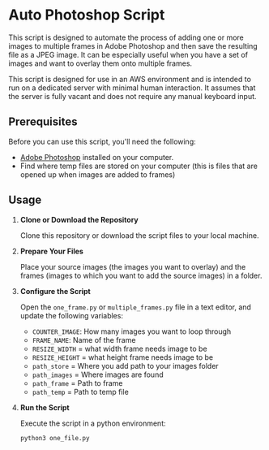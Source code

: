 # Auto Photoshop Script

This script is designed to automate the process of adding one or more images to multiple frames in Adobe Photoshop and then save the resulting file as a JPEG image. It can be especially useful when you have a set of images and want to overlay them onto multiple frames.

This script is designed for use in an AWS environment and is intended to run on a dedicated server with minimal human interaction. It assumes that the server is fully vacant and does not require any manual keyboard input.
 

## Prerequisites

Before you can use this script, you'll need the following:

- [Adobe Photoshop](https://www.adobe.com/products/photoshop.html) installed on your computer.
- Find where temp files are stored on your computer (this is files that are opened up when images are added to frames)

## Usage

1. **Clone or Download the Repository**

   Clone this repository or download the script files to your local machine.

2. **Prepare Your Files**

   Place your source images (the images you want to overlay) and the frames (images to 
   which you want to add the source images) in a folder.

3. **Configure the Script**

   Open the `one_frame.py` or `multiple_frames.py` file in a text editor, and update the 
   following 
   variables:

   - `COUNTER_IMAGE`: How many images you want to loop through
   - `FRAME_NAME`: Name of the frame
   - `RESIZE_WIDTH` = what width frame needs image to be
   - `RESIZE_HEIGHT` = what height frame needs image to be
   - `path_store` = Where you add path to your images folder
   - `path_images` = Where images are found
   - `path_frame` = Path to frame
   - `path_temp` = Path to temp file


4. **Run the Script**

   Execute the script in a python environment:

   ```bash
   python3 one_file.py
